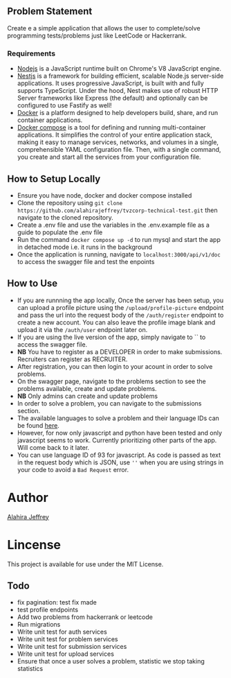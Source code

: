 ## Problem Statement

Create e a simple application that allows the user to complete/solve programming tests/problems just like LeetCode or Hackerrank.

### Requirements

- [Nodejs](https://nodejs.org/en/) is a JavaScript runtime built on Chrome's V8 JavaScript engine.
- [Nestjs](https://nestjs.com/) is a framework for building efficient, scalable Node.js server-side applications. It uses progressive JavaScript, is built with and fully supports TypeScript. Under the hood, Nest makes use of robust HTTP Server frameworks like Express (the default) and optionally can be configured to use Fastify as well!
- [Docker](https://www.docker.com/) is a platform designed to help developers build, share, and run container applications.
- [Docker compose](https://docs.docker.com/compose/) is a tool for defining and running multi-container applications. It simplifies the control of your entire application stack, making it easy to manage services, networks, and volumes in a single, comprehensible YAML configuration file. Then, with a single command, you create and start all the services from your configuration file.

## How to Setup Locally

- Ensure you have node, docker and docker compose installed
- Clone the repository using `git clone https://github.com/alahirajeffrey/tvzcorp-technical-test.git` then navigate to the cloned repository.
- Create a .env file and use the variables in the .env.example file as a guide to populate the .env file
- Run the command `docker compose up -d` to run mysql and start the app in detached mode i.e. it runs in the background
- Once the application is running, navigate to `localhost:3000/api/v1/doc` to access the swagger file and test the enpoints

## How to Use

- If you are runnning the app locally, Once the server has been setup, you can upload a profile picture using the `/upload/profile-picture` endpoint and pass the url into the request body of the `/auth/register` endpoint to create a new account. You can also leave the profile image blank and upload it via the `/auth/user` endpoint later on.
- If you are using the live version of the app, simply navigate to `` to access the swagger file.
- **NB** You have to register as a DEVELOPER in order to make submissions. Recruiters can register as RECRUITER.
- After registration, you can then login to your acount in order to solve problems.
- On the swagger page, navigate to the problems section to see the problems available, create and update problems.
- **NB** Only admins can create and update problems
- In order to solve a problem, you can navigate to the submissions section.
- The available languages to solve a problem and their language IDs can be found [here](https://ce.judge0.com/languages/).
- However, for now only javascript and python have been tested and only javascript seems to work. Currently prioritizing other parts of the app. Will come back to it later.
- You can use language ID of 93 for javascript. As code is passed as text in the request body which is JSON, use `''` when you are using strings in your code to avoid a `Bad Request` error.

# Author

[Alahira Jeffrey](<(https://github.com/alahirajeffrey)>)

# Lincense

This project is available for use under the MIT License.

## Todo

- fix pagination: test fix made
- test profile endpoints
- Add two problems from hackerrank or leetcode
- Run migrations
- Write unit test for auth services
- Write unit test for problem services
- Write unit test for submission services
- Write unit test for upload services
- Ensure that once a user solves a problem, statistic we stop taking statistics
